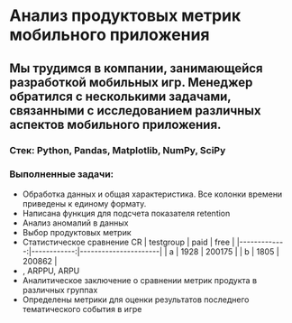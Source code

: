 # Анализ продуктовых метрик мобильного приложения
## Мы трудимся в компании, занимающейся разработкой мобильных игр. Менеджер обратился с несколькими задачами, связанными с исследованием различных аспектов мобильного приложения.
### Стек: Python, Pandas, Matplotlib, NumPy, SciPy
### Выполненные задачи:
+ Обработка данных и общая характеристика. Все колонки времени приведены к единому формату.
+ Написана функция для подсчета показателя retention
+ Анализ аномалий в данных
+ Выбор продуктовых метрик
+ Статистическое сравнение CR
| testgroup	| paid	| free |
|-------------:|------------:|----------------------|
|	a	| 1928 |	200175 |
|	b	| 1805	| 200862 |
+ , ARPPU, ARPU
+ Аналитическое заключение о сравнении метрик продукта в различных группах
+ Определены метрики для оценки результатов последнего тематического события в игре
